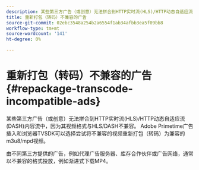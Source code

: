 ```yaml
---
description: 某些第三方广告（或创意）无法拼合到HTTP实时流(HLS)/HTTP动态自适应流(DASH)内容流中，因为其视频格式与HLS/DASH不兼容。 Adobe Primetime广告插入和浏览器TVSDK可以选择尝试将不兼容的视频重新打包（转码）为兼容的m3u8/mpd视频。
title: 重新打包（转码）不兼容的广告
source-git-commit: 02ebc3548a254b2a6554f1ab34afbb3ea5f09bb8
workflow-type: tm+mt
source-wordcount: '141'
ht-degree: 0%

---
```


# 重新打包（转码）不兼容的广告{#repackage-transcode-incompatible-ads}

某些第三方广告（或创意）无法拼合到HTTP实时流(HLS)/HTTP动态自适应流(DASH)内容流中，因为其视频格式与HLS/DASH不兼容。 Adobe Primetime广告插入和浏览器TVSDK可以选择尝试将不兼容的视频重新打包（转码）为兼容的m3u8/mpd视频。

由不同第三方提供的广告，例如代理广告服务器、库存合作伙伴或广告网络，通常以不兼容的格式投放，例如渐进式下载MP4。
